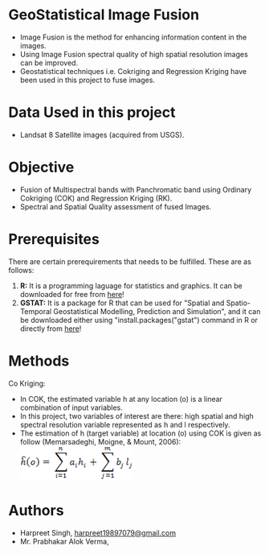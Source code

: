 # GeoStatistical Image Fusion
* Image Fusion is the method for enhancing information content in the images.
* Using Image Fusion spectral quality of high spatial resolution images can be improved.
* Geostatistical techniques i.e. Cokriging and Regression Kriging have been used in this project to fuse images.

# Data Used in this project
* Landsat 8 Satellite images (acquired from USGS).

# Objective
* Fusion of Multispectral bands with Panchromatic band using Ordinary  Cokriging (COK) and Regression Kriging (RK).
* Spectral and Spatial Quality assessment of fused Images.

# Prerequisites
There are certain prerequirements that needs to be fulfilled. These are as follows: 
1. **R:** It is a programming laguage for statistics and graphics. It can be downloaded for free from [here](https://cran.r-project.org/)!
2. **GSTAT:** It is a package for R that can be used for "Spatial and Spatio-Temporal Geostatistical Modelling, Prediction and Simulation", and it can be downloaded either using "install.packages("gstat") command in R or directly from [here](https://cran.r-project.org/web/packages/gstat/index.html)!

# Methods 
 Co Kriging: 
 * In COK, the estimated variable h at any location (o) is a linear combination of input variables. 
 * In this project, two variables of interest are there: high spatial and high spectral resolution variable represented as h and l    respectively. 
 * The estimation of h (target variable) at location (o) using COK is given as follow (Memarsadeghi, Moigne, & Mount, 2006):
 ![](https://github.com/82siha1mpg/GeoStatisticalImageFusion/blob/master/Images/COK.png)

# Authors
* Harpreet Singh, harpreet19897079@gmail.com 
* Mr. Prabhakar Alok Verma, 

